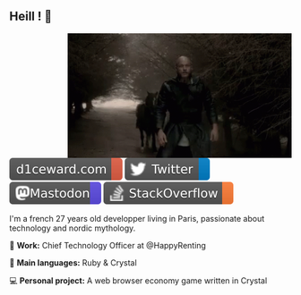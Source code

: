 ## Heill ! 👋

<img width="400" align="right" src="https://raw.githubusercontent.com/D1ceWard/d1ceward/master/valhalla%20_gate.gif" />

[![d1ceward.com](https://raw.githubusercontent.com/d1ceward/d1ceward/master/portfolio.svg)](https://www.d1ceward.com/)
[![Twitter](https://raw.githubusercontent.com/d1ceward/d1ceward/master/twitter.svg)](https://twitter.com/d1ceward)
<a rel="me" href="https://social.forgesparks.com/@d1ceward">![Mastodon](https://raw.githubusercontent.com/d1ceward/d1ceward/master/mastodon.svg)</a>
[![StackOverflow](https://raw.githubusercontent.com/d1ceward/d1ceward/master/stackoverflow.svg)](https://stackoverflow.com/users/7970365/d1ceward?tab=profile)

I'm a french 27 years old developper living in Paris, passionate about technology and nordic mythology.

:office: **Work:** Chief Technology Officer at @HappyRenting

:closed_book: **Main languages:** Ruby & Crystal

:computer: **Personal project:** A web browser economy game written in Crystal
